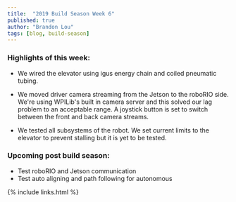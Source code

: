 ```yaml
---
title:  "2019 Build Season Week 6"
published: true
author: "Brandon Lou"
tags: [blog, build-season]
---
```

### Highlights of this week:

- We wired the elevator using igus energy chain and coiled pneumatic tubing.

- We moved driver camera streaming from the Jetson to the roboRIO side. We're using WPILib's built in camera server and this solved our lag problem to an acceptable range. A joystick button is set to switch between the front and back camera streams.

- We tested all subsystems of the robot. We set current limits to the elevator to prevent stalling but it is yet to be tested.

### Upcoming post build season:

- Test roboRIO and Jetson communication
- Test auto aligning and path following for autonomous

{% include links.html %}
